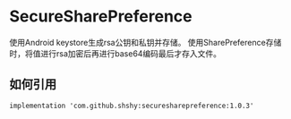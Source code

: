 # SecureSharePreference
使用Android keystore生成rsa公钥和私钥并存储。
使用SharePreference存储时，将值进行rsa加密后再进行base64编码最后才存入文件。
## 如何引用
```
implementation 'com.github.shshy:securesharepreference:1.0.3'
```